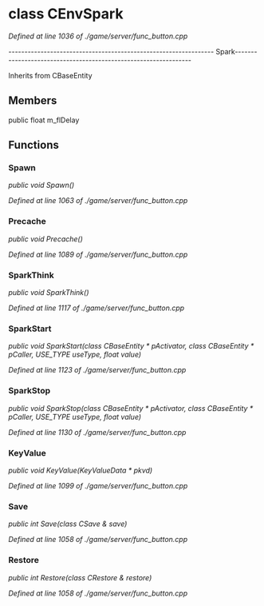 # class CEnvSpark

*Defined at line 1036 of ./game/server/func_button.cpp*

---------------------------------------------------------------- Spark----------------------------------------------------------------



Inherits from CBaseEntity



## Members

public float m_flDelay



## Functions

### Spawn

*public void Spawn()*

*Defined at line 1063 of ./game/server/func_button.cpp*

### Precache

*public void Precache()*

*Defined at line 1089 of ./game/server/func_button.cpp*

### SparkThink

*public void SparkThink()*

*Defined at line 1117 of ./game/server/func_button.cpp*

### SparkStart

*public void SparkStart(class CBaseEntity * pActivator, class CBaseEntity * pCaller, USE_TYPE useType, float value)*

*Defined at line 1123 of ./game/server/func_button.cpp*

### SparkStop

*public void SparkStop(class CBaseEntity * pActivator, class CBaseEntity * pCaller, USE_TYPE useType, float value)*

*Defined at line 1130 of ./game/server/func_button.cpp*

### KeyValue

*public void KeyValue(KeyValueData * pkvd)*

*Defined at line 1099 of ./game/server/func_button.cpp*

### Save

*public int Save(class CSave & save)*

*Defined at line 1058 of ./game/server/func_button.cpp*

### Restore

*public int Restore(class CRestore & restore)*

*Defined at line 1058 of ./game/server/func_button.cpp*



